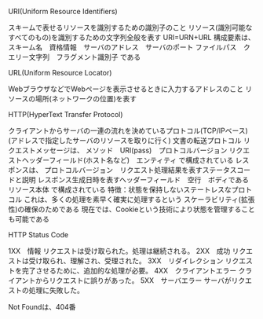 URI(Uniform Resource Identifiers)

スキームで表せるリソースを識別するための識別子のこと
リソース(識別可能なすべてのもの)を識別するための文字列全般を表す
URI=URN+URL
構成要素は、
スキーム名　資格情報　サーバのアドレス　サーバのポート
ファイルパス　クエリー文字列　フラグメント識別子
である

URL(Uniform Resource Locator)

WebブラウザなどでWebページを表示させるときに入力するアドレスのこと
リソースの場所(ネットワークの位置)を表す

HTTP(HyperText Transfer Protocol)

クライアントからサーバの一連の流れを決めているプロトコル(TCP/IPベース)
(アドレスで指定したサーバのリソースを取りに行く)
文書の転送プロトコル
リクエストメッセージは、
メソッド　URI(pass)　プロトコルバージョン
リクエストヘッダーフィールド(ホスト名など)　エンティティ
で構成されている
レスポンスは、
プロトコルバージョン　リクエスト処理結果を表すステータスコードと説明
レスポンス生成日時を表すヘッダーフィールド　空行　ボディであるリソース本体
で構成されている
特徴：状態を保持しないステートレスなプロトコル
これは、多くの処理を素早く確実に処理するという
スケーラビリティ(拡張性)の確保のためである
現在では、Cookieという技術により状態を管理することも可能である

HTTP Status Code

1XX　情報
リクエストは受け取られた。処理は継続される。
2XX　成功
リクエストは受け取られ、理解され、受理された。
3XX　リダイレクション
リクエストを完了させるために、追加的な処理が必要。
4XX　クライアントエラー
クライアントからリクエストに誤りがあった。
5XX　サーバエラー
サーバがリクエストの処理に失敗した。

Not Foundは、404番